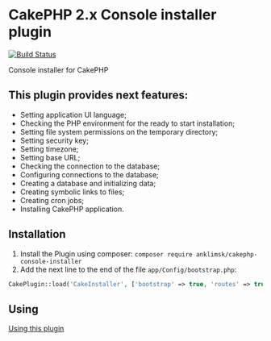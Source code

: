 # CakePHP 2.x Console installer plugin
[![Build Status](https://travis-ci.com/anklimsk/cakephp-console-installer.svg?branch=master)](https://travis-ci.com/anklimsk/cakephp-console-installer)

Console installer for CakePHP

## This plugin provides next features:

- Setting application UI language;
- Checking the PHP environment for the ready to start installation;
- Setting file system permissions on the temporary directory;
- Setting security key;
- Setting timezone;
- Setting base URL;
- Checking the connection to the database;
- Configuring connections to the database;
- Creating a database and initializing data;
- Creating symbolic links to files;
- Creating cron jobs;
- Installing CakePHP application.

## Installation

1. Install the Plugin using composer: `composer require anklimsk/cakephp-console-installer`
2. Add the next line to the end of the file `app/Config/bootstrap.php`:

```php
CakePlugin::load('CakeInstaller', ['bootstrap' => true, 'routes' => true]);
```

## Using

[Using this plugin](docs/USING.md)
